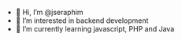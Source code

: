 - 👋 Hi, I’m @jseraphim
- 👀 I’m interested in backend development
- 🌱 I’m currently learning javascript, PHP and Java

<!---
jseraphim/jseraphim is a ✨ special ✨ repository because its `README.md` (this file) appears on your GitHub profile.
You can click the Preview link to take a look at your changes.
--->
